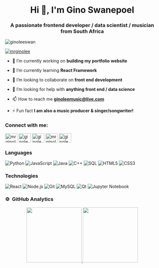 <h1 align="center">Hi 👋, I'm Gino Swanepoel</h1>
<h3 align="center">A passionate frontend developer / data scientist / musician from South Africa</h3>

<p align="left"> <img src="https://komarev.com/ghpvc/?username=ginoleeswan&label=Profile%20views&color=0e75b6&style=flat" alt="ginoleeswan" /> </p>

<!-- <p align="left"> <a href="https://github.com/ryo-ma/github-profile-trophy"><img src="https://github-profile-trophy.vercel.app/?username=ginoleeswan&margin-w=15&row=1" alt="ginoleeswan" /></a> </p> -->

<p align="left"> <a href="https://twitter.com/mrginolee" target="blank"><img src="https://img.shields.io/twitter/follow/mrginolee?logo=twitter&style=for-the-badge" alt="mrginolee" /></a> </p>

- 🔭 I’m currently working on **building my portfolio website**

- 🌱 I’m currently learning **React Framework**

- 👯 I’m looking to collaborate on **front end development**

- 🤝 I’m looking for help with **anything front end / data science**

- 📫 How to reach me **ginoleemusic@live.com**

- ⚡ Fun fact **I am also a music producer & singer/songwriter!**

<h3 align="left">Connect with me:</h3>
<p align="left">
<a href="https://twitter.com/mrginolee" target="blank"><img align="center" src="https://raw.githubusercontent.com/rahuldkjain/github-profile-readme-generator/master/src/images/icons/Social/twitter.svg" alt="mrginolee" height="30" width="40" /></a>
<a href="https://linkedin.com/in/ginoleeswanepoel" target="blank"><img align="center" src="https://raw.githubusercontent.com/rahuldkjain/github-profile-readme-generator/master/src/images/icons/Social/linked-in-alt.svg" alt="ginoleeswanepoel" height="30" width="40" /></a>
<a href="https://kaggle.com/ginoleeswan" target="blank"><img align="center" src="https://raw.githubusercontent.com/rahuldkjain/github-profile-readme-generator/master/src/images/icons/Social/kaggle.svg" alt="ginoleeswan" height="30" width="40" /></a>
<a href="https://instagram.com/mrginolee" target="blank"><img align="center" src="https://raw.githubusercontent.com/rahuldkjain/github-profile-readme-generator/master/src/images/icons/Social/instagram.svg" alt="mrginolee" height="30" width="40" /></a>
<a href="https://www.leetcode.com/ginoleeswan" target="blank"><img align="center" src="https://raw.githubusercontent.com/rahuldkjain/github-profile-readme-generator/master/src/images/icons/Social/leet-code.svg" alt="ginoleeswan" height="30" width="40" /></a>
</p>

### Languages

![Python](https://img.shields.io/badge/-Python-000?&logo=Python)
![JavaScript](https://img.shields.io/badge/-JavaScript-000?&logo=JavaScript)
![Java](https://img.shields.io/badge/-Java-000?&logo=Java&logoColor=007396)
![C++](https://img.shields.io/badge/-C++-000?&logo=c%2b%2b&logoColor=00599C)
![SQL](https://img.shields.io/badge/-SQL-000?&logo=MySQL)
![HTML5](https://img.shields.io/badge/-HTML5-000?&logo=HTML5)
![CSS3](https://img.shields.io/badge/-CSS3-000?&logo=CSS3)

### Technologies

![React](https://img.shields.io/badge/-React-000?&logo=React)
![Node.js](https://img.shields.io/badge/-Node.js-000?&logo=node.js)
![Git](https://img.shields.io/badge/-Git-000?&logo=Git)
![MySQL](https://img.shields.io/badge/-MySQL-000?&logo=MySQL)
![Qt](https://img.shields.io/badge/-Qt-000?&logo=Qt)
![Jupyter Notebook](https://img.shields.io/badge/-Jupyter-000?&logo=Jupyter)

<!-- ### Front-End Projects -->

<!--
[![](https://img.shields.io/badge/-🧬%20My%20Website-000)](https://github.com/adamalston/v2)
[![](https://img.shields.io/badge/-🦠%20COVID‑19%20Dashboard-000)](https://github.com/adamalston/COVID-19-Dashboard)
[![](https://img.shields.io/badge/-📝%20Summarizer-000)](https://github.com/adamalston/Summarizer)
[![](https://img.shields.io/badge/-🔬%20Overwatch-000)](https://github.com/adamalston/overwatch)
[![](https://img.shields.io/badge/-🛰%20KubeSat-000)](https://github.com/adamalston/kubesat)
[![](https://img.shields.io/badge/-🔊%20Voice%20Poker-000)](https://github.com/adamalston/Poker)
[![](https://img.shields.io/badge/-🗺%20PokémonGo%20Map-000)](https://github.com/adamalston/PokemonGo-Map) -->

### ⚙️ &nbsp;GitHub Analytics

<p align="center">
<a href="https://github.com/ginoleeswan">
  <img height="180em" src="https://github-readme-stats-eight-theta.vercel.app/api?username=ginoleeswan&show_icons=true&include_all_commits=true&count_private=true"/>
  <img height="180em" src="https://github-readme-stats-eight-theta.vercel.app/api/top-langs/?username=ginoleeswan&layout=compact&langs_count=8"/>
</a>
</p>

<!-- <p><img align="center" src="https://github-readme-streak-stats.herokuapp.com/?user=ginoleeswan&" alt="ginoleeswan" /></p> -->
